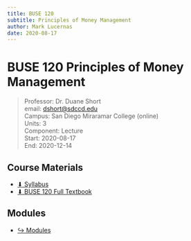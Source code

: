```yaml
---
title: BUSE 120
subtitle: Principles of Money Management
author: Mark Lucernas
date: 2020-08-17
---
```



# BUSE 120 Principles of Money Management
> Professor: Dr. Duane Short<br>
> email: dshort@sdccd.edu<br>
> Campus: San Diego Miraramar College (online)<br>
> Units: 3<br>
> Component: Lecture<br>
> Start: 2020-08-17<br>
> End: 2020-12-14<br>

## Course Materials

- [⬇ Syllabus](file:../../../files/fall-2020/BUSE-120/syllabus.pdf)
- [⬇ BUSE 120 Full Textbook](file:../../../files/fall-2020/BUSE-120/textbook_full.pdf)

## Modules

- [↪ Modules](modules/index)

